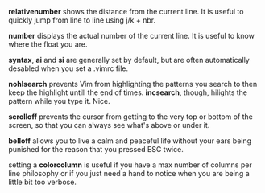 **relativenumber** shows the distance from the current line. It is useful to quickly jump from line to line using j/k + nbr.

**number** displays the actual number of the current line. It is useful to know where the float you are.

**syntax**, **ai** and **si** are generally set by default, but are often automatically desabled when you set a .vimrc file.

**nohlsearch** prevents Vim from highlighting the patterns you search to then keep the highlight untill the end of times.
**incsearch**, though, hilights the pattern while you type it. Nice.

**scrolloff** prevents the cursor from getting to the very top or bottom of the screen, so that you can always see what's
above or under it.

**belloff** allows you to live a calm and peaceful life without your ears being punished for the reason that you pressed
ESC twice. 

setting a **colorcolumn** is useful if you have a max number of columns per line philosophy or if you just need a hand to
notice when you are being a little bit too verbose.
